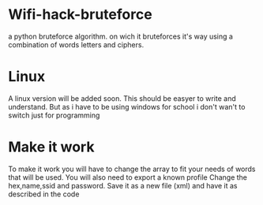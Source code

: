 # Wifi-hack-bruteforce
a python bruteforce algorithm. on wich it bruteforces it's way using a combination of words letters and ciphers.

# Linux
A linux version will be added soon.
This should be easyer to write and understand.
But as i have to be using windows for school i
don't wan't to switch just for programming

# Make it work
To make it work you will have to change the array
to fit your needs of words that will be used.
You will also need to export a known profile
Change the hex,name,ssid and password.
Save it as a new file (xml)
and have it as described in the code
